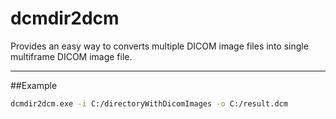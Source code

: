 # dcmdir2dcm

Provides an easy way to converts multiple DICOM image files into single multiframe DICOM image file.

------------

##Example
```bash
dcmdir2dcm.exe -i C:/directoryWithDicomImages -o C:/result.dcm
```

